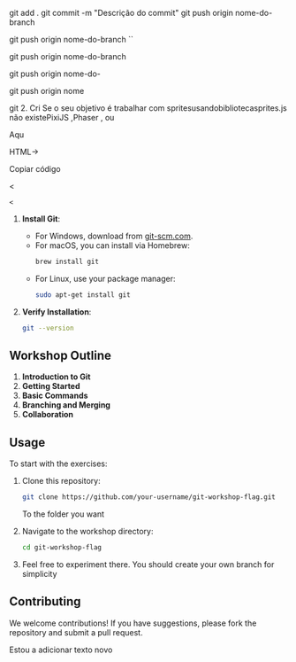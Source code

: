 git add .
git commit -m "Descrição do commit"
git push origin nome-do-branch

git push origin nome-do-branch
``

git push origin nome-do-branch

git push origin nome-do-

git push origin nome

git 2. Cri
Se o seu objetivo é trabalhar com spritesusandobibliotecasprites.js não existePixiJS ,Phaser , ou

Aqu

HTML->

Copiar código

<!DOCTYPE html>

<

<html lang="en">
<head>
    
<meta charset="UTF-8">
    
    <

<meta name="viewport" content="width=device-width, initial-scale=1.0">
    
   
<title>Sprite Example</title>
    
  
<style>
        ca
</style>

1. **Install Git**:

    - For Windows, download from [git-scm.com](https://git-scm.com/download/win).
    - For macOS, you can install via Homebrew:
        ```bash
        brew install git
        ```
    - For Linux, use your package manager:
        ```bash
        sudo apt-get install git
        ```

2. **Verify Installation**:
    ```bash
    git --version
    ```

## Workshop Outline

1. **Introduction to Git**
2. **Getting Started**
3. **Basic Commands**
4. **Branching and Merging**
5. **Collaboration**

## Usage

To start with the exercises:

1. Clone this repository:

    ```bash
    git clone https://github.com/your-username/git-workshop-flag.git
    ```

    To the folder you want

2. Navigate to the workshop directory:

    ```bash
    cd git-workshop-flag
    ```

3. Feel free to experiment there. You should create your own branch for simplicity

## Contributing

We welcome contributions! If you have suggestions, please fork the repository and submit a pull request.

Estou a adicionar texto novo
